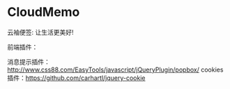 CloudMemo
=========

云袖便签: 让生活更美好!


前端插件：

消息提示插件：http://www.css88.com/EasyTools/javascript/jQueryPlugin/popbox/
cookies插件：https://github.com/carhartl/jquery-cookie